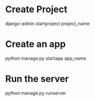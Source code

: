 # Create Project
django-admin startproject project_name

# Create an app
python manage.py startapp app_name

# Run the server
python manage.py runserver
